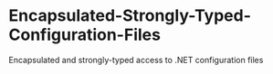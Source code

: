 Encapsulated-Strongly-Typed-Configuration-Files
===============================================

Encapsulated and strongly-typed access to .NET configuration files